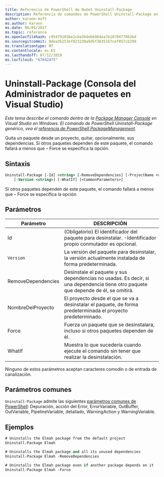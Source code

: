 ```yaml
---
title: Referencia de PowerShell de NuGet Uninstall-Package
description: Referencia de comandos de PowerShell Uninstall-Package en la consola de administrador de paquetes de NuGet en Visual Studio.
author: karann-msft
ms.author: karann
ms.date: 06/01/2017
ms.topic: reference
ms.openlocfilehash: c95479103be2cba3b4eb6964ea761870477863bd
ms.sourcegitcommit: 0dea3b153ef823230a9d5f38351b7cef057cb299
ms.translationtype: MT
ms.contentlocale: es-ES
ms.lasthandoff: 07/12/2019
ms.locfileid: "67842475"
---
```

# <a name="uninstall-package-package-manager-console-in-visual-studio"></a>Uninstall-Package (Consola del Administrador de paquetes en Visual Studio)

*Este tema describe el comando dentro de la [Package Manager Console](package-manager-console.md) en Visual Studio en Windows. El comando de PowerShell Uninstall-Package genérico, vea el [referencia de PowerShell PackageManagement](/powershell/module/packagemanagement/?view=powershell-6).*

Quita un paquete desde un proyecto, quitar, opcionalmente, sus dependencias. Si otros paquetes dependen de este paquete, el comando fallará a menos que – Force se especifica la opción.

## <a name="syntax"></a>Sintaxis

```ps
Uninstall-Package [-Id] <string> [-RemoveDependencies] [-ProjectName <string>] [-Force]
    [-Version <string>] [-WhatIf] [<CommonParameters>]
```

Si otros paquetes dependen de este paquete, el comando fallará a menos que – Force se especifica la opción.

## <a name="parameters"></a>Parámetros

| Parámetro | DESCRIPCIÓN |
| --- | --- |
| Id | (Obligatorio) El identificador del paquete para desinstalar. -Identificador propio conmutador es opcional. |
| `Version` | La versión del paquete para desinstalar, la versión actualmente instalada de forma predeterminada. |
| RemoveDependencies | Desinstale el paquete y sus dependencias no usadas. Es decir, si una dependencia tiene otro paquete que depende de él, se omitirá. |
| NombreDelProyecto | El proyecto desde el que se va a desinstalar el paquete, de forma predeterminada el proyecto predeterminado. |
| Force | Fuerza un paquete que se desinstalara, incluso si otros paquetes dependen de él. |
| WhatIf | Muestra lo que sucedería cuando ejecute el comando sin tener que realizar la desinstalación. |

Ninguno de estos parámetros aceptan caracteres comodín o de entrada de canalización.

## <a name="common-parameters"></a>Parámetros comunes

`Uninstall-Package` admite las siguientes [parámetros comunes de PowerShell](http://go.microsoft.com/fwlink/?LinkID=113216): Depuración, acción del Error, ErrorVariable, OutBuffer, OutVariable, PipelineVariable, detallado, WarningAction y WarningVariable.

## <a name="examples"></a>Ejemplos

```ps
# Uninstalls the Elmah package from the default project
Uninstall-Package Elmah

# Uninstalls the Elmah package and all its unused dependencies
Uninstall-Package Elmah -RemoveDependencies 

# Uninstalls the Elmah package even if another package depends on it
Uninstall-Package Elmah -Force
```
